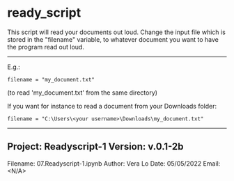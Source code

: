 # ready_script

This script will read your documents out loud.
Change the input file which is stored in the "filename" variable, to whatever document you want to have the program read out loud.

----------

E.g.:

    filename = "my_document.txt"

(to read 'my_document.txt' from the same directory)



If you want for instance to read a document from your Downloads folder:

    filename = "C:\Users\<your username>\Downloads\my_document.txt"

---------
Project: Readyscript-1
Version: v.0.1-2b
---------
Filename: 07.Readyscript-1.ipynb
Author: Vera Lo
Date: 05/05/2022
Email: <N/A>
